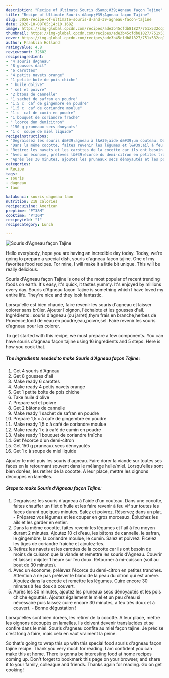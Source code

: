 ```yaml
---
description: "Recipe of Ultimate Souris d&amp;#39;Agneau façon Tajine"
title: "Recipe of Ultimate Souris d&amp;#39;Agneau façon Tajine"
slug: 3058-recipe-of-ultimate-souris-d-and-39-agneau-facon-tajine
date: 2020-10-08T05:14:10.168Z
image: https://img-global.cpcdn.com/recipes/ade3b45cfdb81827/751x532cq70/souris-dagneau-facon-tajine-photo-principale-de-la-recette.jpg
thumbnail: https://img-global.cpcdn.com/recipes/ade3b45cfdb81827/751x532cq70/souris-dagneau-facon-tajine-photo-principale-de-la-recette.jpg
cover: https://img-global.cpcdn.com/recipes/ade3b45cfdb81827/751x532cq70/souris-dagneau-facon-tajine-photo-principale-de-la-recette.jpg
author: Franklin Holland
ratingvalue: 4.8
reviewcount: 32602
recipeingredient:
- "4 souris dAgneau"
- "8 gousses dail"
- "6 carottes"
- "4 petits navets orange"
- "1 petite bote de pois chiche"
- " huile dolive"
- " sel et poivre"
- "2 btons de cannelle"
- "1 sachet de safran en poudre"
- "1,5 c  caf de gingembre en poudre"
- "1,5 c  caf de coriandre moulue"
- "1 c  caf de cumin en poudre"
- "1 bouquet de coriandre frache"
- " lcorce dun demicitron"
- "150 g pruneaux secs dnoyauts"
- "1 c  soupe de miel liquide"
recipeinstructions:
- "Dégraissez les souris d&#39;agneau à l&#39;aide d&#39;un couteau. Dans une cocotte, faites chauffer un filet d&#39;huile et les faire revenir à feu vif sur toutes les faces durant quelques minutes. Salez et poivrez. Réservez dans un plat. Préparez vos légumes et les couper en gros morceaux. Épluchez les ails et les garder en entier."
- "Dans la même cocotte, faites revenir les légumes et l&#39;ail à feu moyen durant 2 minutes. Ajoutez 10 cl d&#39;eau, les bâtons de cannelle, le safran, le gingembre, la coriandre moulue, le cumin. Salez et poivrez. Ficelez les tiges de coriandre fraîche et ajoutez-les."
- "Retirez les navets et les carottes de la cocotte car ils ont besoin de moins de cuisson que la viande et remettre les souris d&#39;Agneau. Couvrir et laissez mijoter 1 heure sur feu doux. Retourner à mi-cuisson (soit au bout de 30 minutes)."
- "Avec un économe, prélevez l&#39;écorce du demi-citron en petites tranches. Attention à ne pas prélever le blanc de la peau du citron qui est amère. Ajoutez dans la cocotte et remettre les légumes. Cuire encore 30 minutes à feu doux à couvert."
- "Après les 30 minutes, ajoutez les pruneaux secs dénoyautés et les pois chiche égouttés. Ajoutez également le miel et un peu d&#39;eau si nécessaire puis laissez cuire encore 30 minutes, à feu très doux et à couvert. Bonne dégustation !"
categories:
- Recipe
tags:
- souris
- dagneau
- faon

katakunci: souris dagneau faon 
nutrition: 218 calories
recipecuisine: American
preptime: "PT38M"
cooktime: "PT36M"
recipeyield: "1"
recipecategory: Lunch

---
```



![Souris d&#39;Agneau façon Tajine](https://img-global.cpcdn.com/recipes/ade3b45cfdb81827/751x532cq70/souris-dagneau-facon-tajine-photo-principale-de-la-recette.jpg)

Hello everybody, hope you are having an incredible day today. Today, we're going to prepare a special dish, souris d&#39;agneau façon tajine. One of my favorites food recipes. For mine, I will make it a little bit unique. This will be really delicious.

Souris d&#39;Agneau façon Tajine is one of the most popular of recent trending foods on earth. It's easy, it's quick, it tastes yummy. It's enjoyed by millions every day. Souris d&#39;Agneau façon Tajine is something which I have loved my entire life. They're nice and they look fantastic.

Lorsqu&#39;elle est bien chaude, faire revenir les souris d&#39;agneau et laisser colorer sans brûler. Ajouter l&#39;oignon, l&#39;échalote et les gousses d&#39;ail. Ingrédients : souris d&#39;agneau (ou jarret),thym frais en branche,herbes de Provence,fond de veau en poudre,eau,poivre,sel. Faire revenir les souris d&#39;agneau pour les colorer.


To get started with this recipe, we must prepare a few components. You can have souris d&#39;agneau façon tajine using 16 ingredients and 5 steps. Here is how you cook that.

<!--inarticleads1-->

##### The ingredients needed to make Souris d&#39;Agneau façon Tajine:

1. Get 4 souris d&#39;Agneau
1. Get 8 gousses d&#39;ail
1. Make ready 6 carottes
1. Make ready 4 petits navets orange
1. Get 1 petite boîte de pois chiche
1. Take  huile d&#39;olive
1. Prepare  sel et poivre
1. Get 2 bâtons de cannelle
1. Make ready 1 sachet de safran en poudre
1. Prepare 1,5 c à café de gingembre en poudre
1. Make ready 1,5 c à café de coriandre moulue
1. Make ready 1 c à café de cumin en poudre
1. Make ready 1 bouquet de coriandre fraîche
1. Get  l&#39;écorce d&#39;un demi-citron
1. Get 150 g pruneaux secs dénoyautés
1. Get 1 c à soupe de miel liquide


Ajouter le miel puis les souris d&#39;agneau. Faire dorer la viande sur toutes ses faces en la retournant souvent dans le mélange huile/miel. Lorsqu&#39;elles sont bien dorées, les retirer de la cocotte. A leur place, mettre les oignons découpés en lamelles. 

<!--inarticleads2-->

##### Steps to make Souris d&#39;Agneau façon Tajine:

1. Dégraissez les souris d&#39;agneau à l&#39;aide d&#39;un couteau. Dans une cocotte, faites chauffer un filet d&#39;huile et les faire revenir à feu vif sur toutes les faces durant quelques minutes. Salez et poivrez. Réservez dans un plat. - Préparez vos légumes et les couper en gros morceaux. Épluchez les ails et les garder en entier.
1. Dans la même cocotte, faites revenir les légumes et l&#39;ail à feu moyen durant 2 minutes. Ajoutez 10 cl d&#39;eau, les bâtons de cannelle, le safran, le gingembre, la coriandre moulue, le cumin. Salez et poivrez. Ficelez les tiges de coriandre fraîche et ajoutez-les.
1. Retirez les navets et les carottes de la cocotte car ils ont besoin de moins de cuisson que la viande et remettre les souris d&#39;Agneau. Couvrir et laissez mijoter 1 heure sur feu doux. Retourner à mi-cuisson (soit au bout de 30 minutes).
1. Avec un économe, prélevez l&#39;écorce du demi-citron en petites tranches. Attention à ne pas prélever le blanc de la peau du citron qui est amère. Ajoutez dans la cocotte et remettre les légumes. Cuire encore 30 minutes à feu doux à couvert.
1. Après les 30 minutes, ajoutez les pruneaux secs dénoyautés et les pois chiche égouttés. Ajoutez également le miel et un peu d&#39;eau si nécessaire puis laissez cuire encore 30 minutes, à feu très doux et à couvert. - Bonne dégustation !


Lorsqu&#39;elles sont bien dorées, les retirer de la cocotte. A leur place, mettre les oignons découpés en lamelles. Ils doivent devenir translucides et se confire dans le miel. Souris d&#39;agneau confite au miel façon tajine. Je précise c&#39;est long à faire, mais cela en vaut vraiment la peine. 

So that's going to wrap this up with this special food souris d&#39;agneau façon tajine recipe. Thank you very much for reading. I am confident you can make this at home. There is gonna be interesting food at home recipes coming up. Don't forget to bookmark this page on your browser, and share it to your family, colleague and friends. Thanks again for reading. Go on get cooking!
